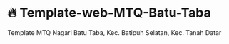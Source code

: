 # 🔥 Template-web-MTQ-Batu-Taba
Template MTQ Nagari Batu Taba, Kec. Batipuh Selatan, Kec. Tanah Datar
